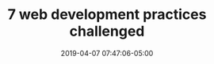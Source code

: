 ---
date: 2019-04-07 07:47:06-05:00
link:
  source: pocket
  source_url: https://getpocket.com
  text: 7 web development practices challenged
  url: https://tqdev.com/2018-7-web-development-practices-challenged
slug: 7-web-development-practices-challenged
source: pocket
title: 7 web development practices challenged
syndicated:
- type: twitter
  url: https://twitter.com/roytang/statuses/1114880341150457856/
---